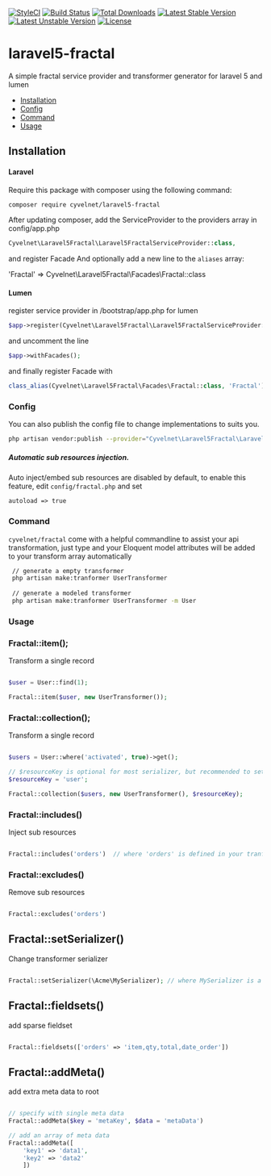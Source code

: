 [![StyleCI](https://styleci.io/repos/32406904/shield)](https://styleci.io/repos/32406904)
[![Build Status](https://travis-ci.org/Cyvelnet/laravel5-fractal.svg?branch=2.0-dev)](https://travis-ci.org/Cyvelnet/laravel5-fractal)
[![Total Downloads](https://poser.pugx.org/cyvelnet/laravel5-fractal/downloads)](https://packagist.org/packages/cyvelnet/laravel5-fractal)
[![Latest Stable Version](https://poser.pugx.org/cyvelnet/laravel5-fractal/v/stable)](https://packagist.org/packages/cyvelnet/laravel5-fractal)
[![Latest Unstable Version](https://poser.pugx.org/cyvelnet/laravel5-fractal/v/unstable)](https://packagist.org/packages/cyvelnet/laravel5-fractal)
[![License](https://poser.pugx.org/cyvelnet/laravel5-fractal/license)](https://packagist.org/packages/cyvelnet/laravel5-fractal)

# laravel5-fractal
A simple fractal service provider and transformer generator for laravel 5 and lumen

* [Installation](#installation)
* [Config](#config)
* [Command](#command)
* [Usage](#usage)

## Installation

#### Laravel
Require this package with composer using the following command:
````bash 
composer require cyvelnet/laravel5-fractal
````
After updating composer, add the ServiceProvider to the providers array in config/app.php 
````php
Cyvelnet\Laravel5Fractal\Laravel5FractalServiceProvider::class,
````

and register Facade
And optionally add a new line to the `aliases` array:

'Fractal' => Cyvelnet\Laravel5Fractal\Facades\Fractal::class

#### Lumen
register service provider in /bootstrap/app.php for lumen
    
````php    
$app->register(Cyvelnet\Laravel5Fractal\Laravel5FractalServiceProvider::class);
````

and uncomment the line

````php
$app->withFacades();
````

and finally register Facade with

````php
class_alias(Cyvelnet\Laravel5Fractal\Facades\Fractal::class, 'Fractal');
````

### Config
You can also publish the config file to change implementations to suits you.

````bash
php artisan vendor:publish --provider="Cyvelnet\Laravel5Fractal\Laravel5FractalServiceProvider"
````   

##### Automatic sub resources injection.

Auto inject/embed sub resources are disabled by default, to enable this feature, edit ``config/fractal.php`` and set

``autoload => true``


### Command
`cyvelnet/fractal` come with a helpful commandline to assist your api transformation, just type and your Eloquent model attributes will be added to your transform array automatically
````bash
 // generate a empty transformer
 php artisan make:tranformer UserTransformer
 
 // generate a modeled transformer
 php artisan make:tranformer UserTransformer -m User
````

### Usage

### Fractal::item();
Transform a single record
```php 

$user = User::find(1);

Fractal::item($user, new UserTransformer());

```

### Fractal::collection();
Transform a single record
```php 

$users = User::where('activated', true)->get();

// $resourceKey is optional for most serializer, but recommended to set for JsonApiSerializer
$resourceKey = 'user';

Fractal::collection($users, new UserTransformer(), $resourceKey);

```

### Fractal::includes()
Inject sub resources
```php 

Fractal::includes('orders')  // where 'orders' is defined in your tranformer class's $availableIncludes array

```

### Fractal::excludes()
Remove sub resources
```php 

Fractal::excludes('orders')

```

## Fractal::setSerializer()
Change transformer serializer
```php 

Fractal::setSerializer(\Acme\MySerializer); // where MySerializer is a class extends \League\Fractal\Serializer\SerializerAbstract 

```

## Fractal::fieldsets()
add sparse fieldset
```php 

Fractal::fieldsets(['orders' => 'item,qty,total,date_order'])
```

## Fractal::addMeta()
add extra meta data to root
```php 

// specify with single meta data
Fractal::addMeta($key = 'metaKey', $data = 'metaData')

// add an array of meta data
Fractal::addMeta([
    'key1' => 'data1',
    'key2' => 'data2'
    ])

```
